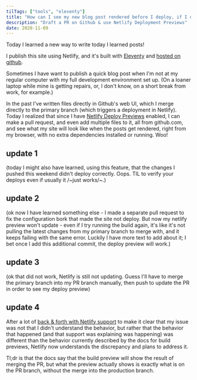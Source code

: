 ```yaml
---
tilTags: ["tools", "eleventy"]
title: "How can I see my new blog post rendered before I deploy, if I don't have my whole dev environment?"
description: "Draft a PR on Github & use Netlify Deployment Previews"
date: 2020-11-09
---
```


Today I learned a new way to write today I learned posts! 

I publish this site using Netlify, and it's built with [Eleventy](https://www.11ty.dev/) and [hosted on github](https://github.com/clottman/cassey-on-eleventy). 

Sometimes I have want to publish a quick blog post when I'm not at my regular computer with my full development environment set up. (On a loaner laptop while mine is getting repairs, or, I don't know, on a short break from work, for example.) 

In the past I've written files directly in Github's web UI, which I merge directly to the primary branch (which triggers a deployment in Netlify). Today I realized that since I have [Netlify Deploy Previews](https://www.netlify.com/blog/2016/07/20/introducing-deploy-previews-in-netlify/) enabled, I can make a pull request, and even add multiple files to it, all from github.com, and see what my site will look like when the posts get rendered, right from my browser, with no extra dependencies installed or running. Woo! 

## update 1
(today I might also have learned, using this feature, that the changes I pushed this weekend didn't deploy correctly. Oops. TIL to verify your deploys even if usually it /~just works/~.)

## update 2
(ok now I have learned something else - I made a separate pull request to fix the configuration bork that made the site not deploy. But now my netlify preview won't update - even if I try running the build again, it's like it's not pulling the latest changes from my primary branch to merge with, and it keeps failing with the same error. Luckily I have more text to add about it; I bet once I add this additional commit, the deploy preview will work.) 

## update 3
(ok that did not work, Netlify is still not updating. Guess I'll have to merge the primary branch into my PR branch manually, then push to update the PR in order to see my deploy preview)

## update 4
After a lot of [back & forth with Netlify support](https://community.netlify.com/t/docs-say-deploy-previews-say-preview-will-show-result-of-merge-but-it-does-not/26174/9) to make it clear that my issue was not that I didn't understand the behavior, but rather that the behavior that happened (and that support was explaining was happening) was different than the behavior currently described by the docs for build previews, Netlify now understands the discrepancy and plans to address it. 

Tl;dr is that the docs say that the build preview will show the result of merging the PR, but what the preview actually shows is exactly what is on the PR branch, without the merge into the production branch. 